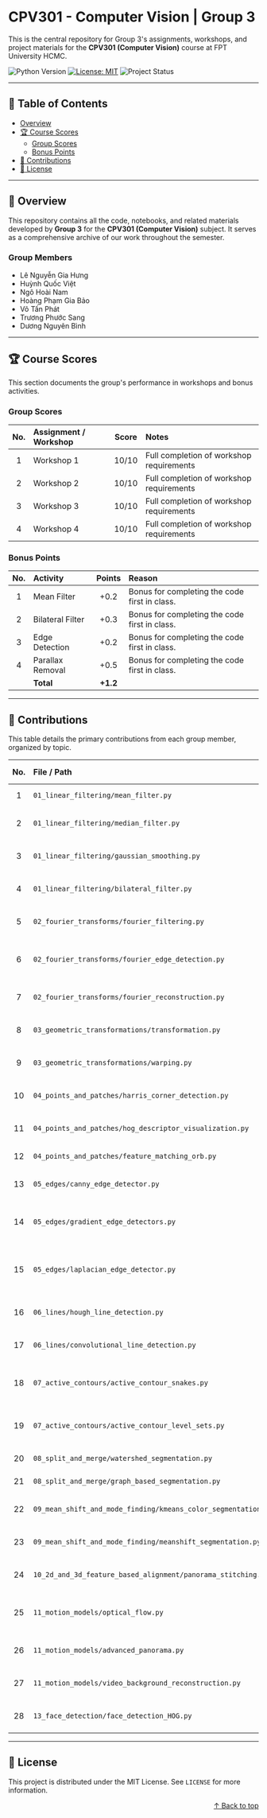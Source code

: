 # CPV301 - Computer Vision | Group 3

This is the central repository for Group 3's assignments, workshops, and project materials for the **CPV301 (Computer Vision)** course at FPT University HCMC.

<!--
Note: These badges are placeholders. To make them dynamic, you would:
1. Create a `LICENSE` file in your repository.
2. Update the repository URL in the badge links.
3. If you use GitHub Actions, you can create a status badge.
-->
![Python Version](https://img.shields.io/badge/Python-3.9+-blue.svg)
[![License: MIT](https://img.shields.io/badge/License-MIT-yellow.svg)](https://opensource.org/licenses/MIT)
![Project Status](https://img.shields.io/badge/status-completed-green.svg)


---

## 📖 Table of Contents

*   [Overview](#-overview)
*   [🏆 Course Scores](#-course-scores)
    *   [Group Scores](#group-scores)
    *   [Bonus Points](#bonus-points)
*   [🤝 Contributions](#-contributions)
*   [📜 License](#-license)

---

## 📝 Overview

<!-- Note: Corrected the group number from 6 to 3 for consistency. -->
This repository contains all the code, notebooks, and related materials developed by **Group 3** for the **CPV301 (Computer Vision)** subject. It serves as a comprehensive archive of our work throughout the semester.

### Group Members
*   Lê Nguyễn Gia Hưng
*   Huỳnh Quốc Việt
*   Ngô Hoài Nam
*   Hoàng Phạm Gia Bảo
*   Võ Tấn Phát
*   Trương Phước Sang
*   Dương Nguyên Bình

---

## 🏆 Course Scores

This section documents the group's performance in workshops and bonus activities.

### Group Scores

| No. | Assignment / Workshop | Score | Notes                                    |
|:---:|:----------------------|:-----:|:-----------------------------------------|
| 1   | Workshop 1            | 10/10 | Full completion of workshop requirements |
| 2   | Workshop 2            | 10/10 | Full completion of workshop requirements |
| 3   | Workshop 3            | 10/10 | Full completion of workshop requirements |
| 4   | Workshop 4            | 10/10 | Full completion of workshop requirements |

### Bonus Points

| No. | Activity                  | Points | Reason                                               |
|:---:|:--------------------------|:------:|:-----------------------------------------------------|
| 1   | Mean Filter               | +0.2   | Bonus for completing the code first in class.        |
| 2   | Bilateral Filter          | +0.3   | Bonus for completing the code first in class.        |
| 3   | Edge Detection            | +0.2   | Bonus for completing the code first in class.        |
| 4   | Parallax Removal          | +0.5   | Bonus for completing the code first in class.        |
|     | **Total**                 | **+1.2** |                                                      |

---

## 🤝 Contributions

This table details the primary contributions from each group member, organized by topic.

| No. | File / Path                                       | Topic / Description                            | Contributor        |
|:---:|:--------------------------------------------------|:-----------------------------------------------|:-------------------|
| 1   | `01_linear_filtering/mean_filter.py`              | Image Filtering: Mean                          | Ngô Hoài Nam       |
| 2   | `01_linear_filtering/median_filter.py`            | Image Filtering: Median                        | Ngô Hoài Nam       |
| 3   | `01_linear_filtering/gaussian_smoothing.py`       | Image Filtering: Gaussian                      | Ngô Hoài Nam       |
| 4   | `01_linear_filtering/bilateral_filter.py`         | Image Filtering: Bilateral                     | Ngô Hoài Nam       |
| 5   | `02_fourier_transforms/fourier_filtering.py`      | Fourier Transform: Filtering                   | Lê Nguyễn Gia Hưng |
| 6   | `02_fourier_transforms/fourier_edge_detection.py` | Fourier Transform: Edge Detection              | Hoàng Phạm Gia Bảo |
| 7   | `02_fourier_transforms/fourier_reconstruction.py` | Fourier Transform: Reconstruction              | Ngô Hoài Nam       |
| 8   | `03_geometric_transformations/transformation.py`  | Geometric Transforms: Demo                     | Everyone           |
| 9   | `03_geometric_transformations/warping.py`         | Geometric Transforms: Warping Demo             | Everyone           |
| 10  | `04_points_and_patches/harris_corner_detection.py`| Feature Detection: Harris Corner               | Everyone           |
| 11  | `04_points_and_patches/hog_descriptor_visualization.py` | Feature Descriptor: HOG                        | Everyone           |
| 12  | `04_points_and_patches/feature_matching_orb.py`   | Feature Matching: ORB                          | Everyone           |
| 13  | `05_edges/canny_edge_detector.py`                 | Edge Detection: Canny                          | Everyone           |
| 14  | `05_edges/gradient_edge_detectors.py`             | Edge Detection: Gradient Operators             | Everyone           |
| 15  | `05_edges/laplacian_edge_detector.py`             | Edge Detection: Laplacian of Gaussian (LoG)    | Everyone           |
| 16  | `06_lines/hough_line_detection.py`                | Line Detection: Hough Transform                | Huỳnh Quốc Việt    |
| 17  | `06_lines/convolutional_line_detection.py`        | Line Detection: Convolution Kernels          | Võ Tấn Phát        |
| 18  | `07_active_contours/active_contour_snakes.py`     | Segmentation: Active Contours (Snakes)         | Trương Phước Sang  |
| 19  | `07_active_contours/active_contour_level_sets.py` | Segmentation: Active Contours (Level Sets)     | Dương Nguyên Bình  |
| 20  | `08_split_and_merge/watershed_segmentation.py`    | Segmentation: Watershed                        | Everyone           |
| 21  | `08_split_and_merge/graph_based_segmentation.py`  | Segmentation: Graph-Based                      | Everyone           |
| 22  | `09_mean_shift_and_mode_finding/kmeans_color_segmentation.py` | Segmentation: K-Means Clustering     | Everyone           |
| 23  | `09_mean_shift_and_mode_finding/meanshift_segmentation.py` | Segmentation: Mean Shift Clustering     | Everyone           |
| 24  | `10_2d_and_3d_feature_based_alignment/panorama_stitching.py` | Alignment: Panorama Stitching       | Everyone           |
| 25  | `11_motion_models/optical_flow.py`                | Motion: Optical Flow (Lucas-Kanade)            | Everyone           |
| 26  | `11_motion_models/advanced_panorama.py`           | Motion: Advanced Panorama                      | Everyone           |
| 27  | `11_motion_models/video_background_reconstruction.py` | Motion: Video Background Reconstruction | Everyone           |
| 28  | `13_face_detection/face_detection_HOG.py`         | Object Detection: HOG Faces                    | Huỳnh Quốc Việt    |

---

## 📜 License

This project is distributed under the MIT License. See `LICENSE` for more information.

<p align="right"><a href="#-table-of-contents">↑ Back to top</a></p>